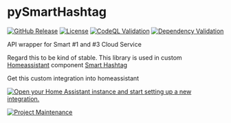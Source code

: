 # pySmartHashtag

[![GitHub Release][releases-shield]][releases]
[![License][license-shield]](LICENSE)
[![CodeQL Validation][codeql-shield]][codeql]
[![Dependency Validation][tests-shield]][tests]

API wrapper for Smart #1 and #3 Cloud Service

Regard this to be kind of stable. This library is used in custom [Homeassistant](https://homeassistant.io) component [Smart Hashtag](https://github.com/DasBasti/SmartHashtag)

Get this custom integration into homeassistant

[![Open your Home Assistant instance and start setting up a new integration.](https://my.home-assistant.io/badges/config_flow_start.svg)](https://my.home-assistant.io/redirect/config_flow_start/?domain=smarthashtag)

[![Project Maintenance][maintenance-shield]](https://platinenmacher.tech)

[license-shield]: https://img.shields.io/github/license/DasBasti/pysmarthashtag.svg
[maintenance-shield]: https://img.shields.io/badge/maintainer-Bastian%20Neumann%20%40DasBasti-blue.svg
[releases-shield]: https://img.shields.io/github/v/release/DasBasti/pysmarthashtag.svg
[releases]: https://github.com/DasBasti/smarthashtag/releases
[tests-shield]: https://github.com/DasBasti/SmartHashtag/actions/workflows/tests.yml/badge.svg
[tests]: https://github.com/DasBasti/pySmartHashtag/actions/workflows/python-package.yml
[codeql-shield]: https://github.com/DasBasti/smarthashtag/actions/workflows/codeql-analysis.yml/badge.svg
[codeql]: https://github.com/DasBasti/pySmartHashtag/actions/workflows/github-code-scanning/codeql
